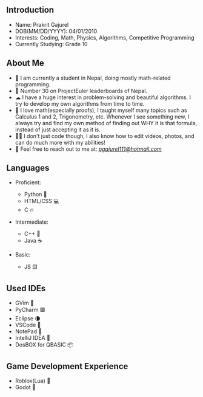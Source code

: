 ## **Introduction**

- Name: Prakrit Gajurel
- DOB(MM/DD/YYYY): 04/01/2010
- Interests: Coding, Math, Physics, Algorithms, Competitive Programming
- Currently Studying: Grade 10

## **About Me**

- 🔭 I am currently a student in Nepal, doing mostly math-related programming.
- 🏅 Number 30 on ProjectEuler leaderboards of Nepal.
- ☁ I have a huge interest in problem-solving and beautiful algorithms. I try to develop my own algorithms from time to time.
- 🔢 I love math(especially proofs), I taught myself many topics such as Calculus 1 and 2, Trigonometry, etc. Whenever I see something new, I always try and find my own method of finding out WHY it is that formula, instead of just accepting it as it is.
- 🐱‍👤 I don't just code though, I also know how to edit videos, photos, and can do much more with my abilities!
- 📧 Feel free to reach out to me at: *pgajurel111@hotmail.com*

## **Languages**

- Proficient:
  - Python 🐍
  - HTML/CSS 💻
  - C 🔥
    
- Intermediate:
  - C++ 💪
  - Java ☕

- Basic:
  - JS 🟨

## **Used IDEs**

- GVim 🗿
- PyCharm 🟩
- Eclipse 🌘
- VSCode 🔹
- NotePad 💪
- IntelliJ IDEA 💜
- DosBOX for QBASIC 📦

## Game Development Experience

- Roblox(Lua) 🔲
- Godot 🤖
